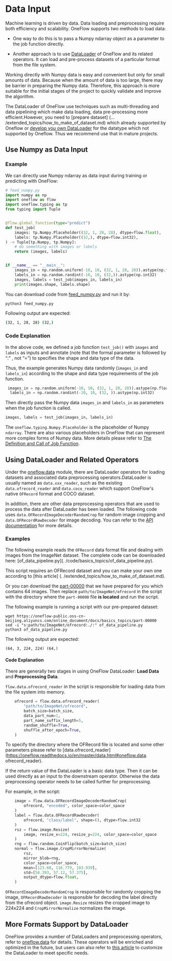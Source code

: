 # Data Input
Machine learning is driven by data. Data loading and preprocessing require both efficiency and scalability. OneFlow supports two methods to load data:

* One way to do this is to pass a Numpy ndarray object as a parameter to the job function directly.

* Another approach is to use [DataLoader](https://oneflow.readthedocs.io/en/master/data.html) of OneFlow and its related operators. It can load and pre-process datasets of a particular format from the file system.

Working directly with Numpy data is easy and convenient but only for small amounts of data. Because when the amount of data is too large, there may be barrier in preparing the Numpy data. Therefore, this approach is more suitable for the initial stages of the project to quickly validate and improve the algorithm.

The DataLoader of OneFlow use techniques such as multi-threading and data pipelining which make data loading, data pre-processing more efficient.However, you need to [prepare dataset] (... /extended_topics/how_to_make_of_dataset.md) which already supported by Oneflow or [develop you own DataLoader](../extended_topics/implement_data_loader.md) for the datatype which not supported by Oneflow. Thus we recommend use that in mature projects.


## Use Numpy as Data Input
### Example
We can directly use Numpy ndarray as data input during training or predicting with OneFlow:

```python
# feed_numpy.py
import numpy as np
import oneflow as flow
import oneflow.typing as tp
from typing import Tuple


@flow.global_function(type="predict")
def test_job(
    images: tp.Numpy.Placeholder((32, 1, 28, 28), dtype=flow.float),
    labels: tp.Numpy.Placeholder((32,), dtype=flow.int32),
) -> Tuple[tp.Numpy, tp.Numpy]:
    # do something with images or labels
    return (images, labels)


if __name__ == "__main__":
    images_in = np.random.uniform(-10, 10, (32, 1, 28, 28)).astype(np.float32)
    labels_in = np.random.randint(-10, 10, (32,)).astype(np.int32)
    images, labels = test_job(images_in, labels_in)
    print(images.shape, labels.shape)
```

You can download code from [feed_numpy.py](../code/basics_topics/feed_numpy.py) and run it by:

```bash
python3 feed_numpy.py
```
Following output are expected:
```bash
(32, 1, 28, 28) (32,)
```

### Code Explanation
In the above code, we defined a job function `test_job()` with `images` and `labels` as inputs and annotate (note that the formal parameter is followed by “:” , not “=”) to specifies the shape and data type of the data.

Thus, the example generates Numpy data randomly (`images_in` and `labels_in`) according to the shape and data type requirements of the job function.
```python
 images_in = np.random.uniform(-10, 10, (32, 1, 28, 28)).astype(np.float32)
  labels_in = np.random.randint(-10, 10, (32, )).astype(np.int32)
```
Then directly pass the Numpy data `images_in` and `labels_in` as parameters when the job function is called.
```python
images, labels = test_job(images_in, labels_in)
```
The `oneflow.typing.Numpy.Placeholder` is the placeholder of Numpy `ndarray`. There are also various placeholders in OneFlow that can represent more complex forms of Numpy data. More details please refer to [The Definition and Call of Job Function](../extended_topics/job_function_define_call.md).

## Using DataLoader and Related Operators

Under the [oneflow.data](https://oneflow.readthedocs.io/en/master/data.html) module, there are DataLoader operators for loading datasets and associated data preprocessing operators.DataLoader is usually named as `data.xxx_reader`, such as the existing `data.ofrecord_reader` and `data.coco_reader` which support OneFlow's native `OFRecord` format and COCO dataset.

In addition, there are other data preprocessing operators that are used to process the data after DataLoader has been loaded. The following code uses `data.OFRecordImageDecoderRandomCrop` for random image cropping and `data.OFRecordRawDecoder` for image decoding. You can refer to the [API documentation](https://oneflow.readthedocs.io/en/master/index.html) for more details.

### Examples

The following example reads the `OFRecord` data format file and dealing with images from the ImageNet dataset. The complete code can be downloaded here: [of_data_pipeline.py](. /code/basics_topics/of_data_pipeline.py).

This script requires an OFRecord dataset and you can make your own one according to [this article] (. /extended_topics/how_to_make_of_dataset.md).

Or you can download the [part-00000](https://oneflow-public.oss-cn-beijing.aliyuncs.com/online_document/docs/basics_topics/part-00000) that we have prepared for you which contains 64 images. Then replace `path/to/ImageNet/ofrecord` in the script with the directory where the `part-00000` file **is located** and run the script.

The following example is running a script with our pre-prepared dataset:

```shell
wget https://oneflow-public.oss-cn-beijing.aliyuncs.com/online_document/docs/basics_topics/part-00000
sed -i "s:path/to/ImageNet/ofrecord:./:" of_data_pipeline.py
python3 of_data_pipeline.py
```

The following output are expected:

```
(64, 3, 224, 224) (64,)
```

#### Code Explanation 

There are generally two stages in using OneFlow DataLoader: **Load Data** and **Preprocessing Data**.

`flow.data.ofrecord_reader` in the script is responsible for loading data from the file system into memory.


```python
    ofrecord = flow.data.ofrecord_reader(
        "path/to/ImageNet/ofrecord",
        batch_size=batch_size,
        data_part_num=1,
        part_name_suffix_length=5,
        random_shuffle=True,
        shuffle_after_epoch=True,
    )
```

To specify the directory where the OFRecord file is located and some other parameters please refer to [data.ofrecord_reader](https://oneflow.readthedocs.io/en/master/data.html#oneflow.data. ofrecord_reader).

If the return value of the DataLoader is a basic data type. Then it can be used directly as an input to the downstream operator. Otherwise the data preprocessing operator needs to be called further for preprocessing.

For example, in the script:

```python
    image = flow.data.OFRecordImageDecoderRandomCrop(
        ofrecord, "encoded", color_space=color_space
    )
    label = flow.data.OFRecordRawDecoder(
        ofrecord, "class/label", shape=(), dtype=flow.int32
    )
    rsz = flow.image.Resize(
        image, resize_x=224, resize_y=224, color_space=color_space
    )
    rng = flow.random.CoinFlip(batch_size=batch_size)
    normal = flow.image.CropMirrorNormalize(
        rsz,
        mirror_blob=rng,
        color_space=color_space,
        mean=[123.68, 116.779, 103.939],
        std=[58.393, 57.12, 57.375],
        output_dtype=flow.float,
    )
```

`OFRecordImageDecoderRandomCrop` is responsible for randomly cropping the image, `OFRecordRawDecoder` is responsible for decoding the label directly from the ofrecord object. `image.Resize` resizes the cropped image to 224x224 and `CropMirrorNormalize` normalizes the image.

## More Formats Support by DataLoader

OneFlow provides a number of DataLoaders and preprocessing operators, refer to [oneflow.data](https://oneflow.readthedocs.io/en/master/data.html) for details. These operators will be enriched and optimized in the future, but users can also refer to [this article](../extended_topics/implement_data_loader.md) to customize the DataLoader to meet specific needs.

